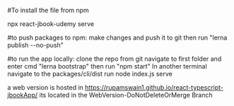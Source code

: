 #To install the file from npm

npx react-jbook-udemy serve

#to push packages to npm:
make changes and push it to git
then run "lerna publish --no-push"

#to run the app locally:
clone the repo from git
navigate to first folder and enter cmd "lerna bootstrap"
then run "npm start"
In another terminal navigate to the packages/cli/dist
run node index.js serve

a web version is hosted in https://rupamswain1.github.io/react-typescript-jbookApp/
its located in the WebVersion-DoNotDeleteOrMerge Branch
